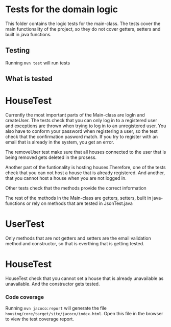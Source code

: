# Tests for the domain logic

This folder contains the logic tests for the main-class. The tests cover the main functionality of the project, so they do not cover getters, setters and built in java functions. 

## Testing

Running `mvn test` will run tests

## What is tested 

# HouseTest 

Currently the most important parts of the Main-class are logIn and createUser. The tests check that you can only log in to a registered user and exceptions are thrown when trying to log in to an unregistered user. You also have to conform your password when registering a user, so the test check that the confirmation pasword match. If you try to register with an email that is already in the system, you get an error.

The removeUser test make sure that all houses connected to the user that is being removed gets deleted in the prosess. 

Another part of the funtionality is hosting houses.Therefore, one of the tests check that you can not host a house that is already registered. And another, that you cannot host a house when you are not logged in.

Other tests check that the methods provide the correct information 

The rest of the methods in the Main-class are getters, setters, built in java-functions or rely on methods that are tested in JsonTest.java

# UserTest
Only methods that are not getters and setters are the email validation method and constructor, so that is everthing that is getting tested. 

# HouseTest
HouseTest check that you cannot set a house that is already unavailable as unavailable. And the constructor gets tested. 

### Code coverage

Running `mvn jacoco:report` will generate the file `housing/core/target/site/jacoco/index.html`.
Open this file in the browser to view the test coverage report.